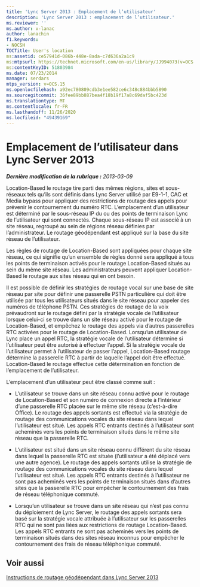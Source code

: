 ```yaml
---
title: 'Lync Server 2013 : Emplacement de l’utilisateur'
description: 'Lync Server 2013 : emplacement de l’utilisateur.'
ms.reviewer: ''
ms.author: v-lanac
author: lanachin
f1.keywords:
- NOCSH
TOCTitle: User's location
ms:assetid: ce57941d-086b-448e-8ada-c7d636a2a1c9
ms:mtpsurl: https://technet.microsoft.com/en-us/library/JJ994073(v=OCS.15)
ms:contentKeyID: 51803984
ms.date: 07/23/2014
manager: serdars
mtps_version: v=OCS.15
ms.openlocfilehash: a92ec780809cdb3e1ee582ce6c348c884bbb5890
ms.sourcegitcommit: 36fee89bb887bea4f18b19f17a8c69daf5bc423d
ms.translationtype: MT
ms.contentlocale: fr-FR
ms.lasthandoff: 11/26/2020
ms.locfileid: "49439169"
---
```

# <a name="users-location-in-lync-server-2013"></a>Emplacement de l’utilisateur dans Lync Server 2013

<div data-xmlns="http://www.w3.org/1999/xhtml">

<div class="topic" data-xmlns="http://www.w3.org/1999/xhtml" data-msxsl="urn:schemas-microsoft-com:xslt" data-cs="https://msdn.microsoft.com/">

<div data-asp="https://msdn2.microsoft.com/asp">



</div>

<div id="mainSection">

<div id="mainBody">

<span> </span>

_**Dernière modification de la rubrique :** 2013-03-09_

Location-Based le routage tire parti des mêmes régions, sites et sous-réseaux tels qu’ils sont définis dans Lync Server utilisé par E9-1-1, CAC et Media bypass pour appliquer des restrictions de routage des appels pour prévenir le contournement du numéro RTC. L’emplacement d’un utilisateur est déterminé par le sous-réseau IP du ou des points de terminaison Lync de l’utilisateur qui sont connectés. Chaque sous-réseau IP est associé à un site réseau, regroupé au sein de régions réseau définies par l’administrateur. Le routage géodépendant est appliqué sur la base du site réseau de l’utilisateur.

Les règles de routage de Location-Based sont appliquées pour chaque site réseau, ce qui signifie qu’un ensemble de règles donné sera appliqué à tous les points de terminaison activés pour le routage Location-Based situés au sein du même site réseau. Les administrateurs peuvent appliquer Location-Based le routage aux sites réseau qui en ont besoin.

Il est possible de définir les stratégies de routage vocal sur une base de site réseau par site pour définir une passerelle PSTN particulière qui doit être utilisée par tous les utilisateurs situés dans le site réseau pour appeler des numéros de téléphone PSTN. Ces stratégies de routage de la voix prévaudront sur le routage défini par la stratégie vocale de l’utilisateur lorsque celui-ci se trouve dans un site réseau activé pour le routage de Location-Based, et empêchez le routage des appels via d’autres passerelles RTC activées pour le routage de Location-Based. Lorsqu’un utilisateur de Lync place un appel RTC, la stratégie vocale de l’utilisateur détermine si l’utilisateur peut être autorisé à effectuer l’appel. Si la stratégie vocale de l’utilisateur permet à l’utilisateur de passer l’appel, Location-Based routage détermine la passerelle RTC à partir de laquelle l’appel doit être effectué. Location-Based le routage effectue cette détermination en fonction de l’emplacement de l’utilisateur.

L’emplacement d’un utilisateur peut être classé comme suit :

  - L’utilisateur se trouve dans un site réseau connu activé pour le routage de Location-Based et son numéro de connexion directe à l’intérieur d’une passerelle RTC placée sur le même site réseau (c’est-à-dire Office). Le routage des appels sortants est effectué via la stratégie de routage des communications vocales du site réseau dans lequel l’utilisateur est situé. Les appels RTC entrants destinés à l’utilisateur sont acheminés vers les points de terminaison situés dans le même site réseau que la passerelle RTC.

  - L’utilisateur est situé dans un site réseau connu différent du site réseau dans lequel la passerelle RTC est située (l’utilisateur a été déplacé vers une autre agence). Le routage des appels sortants utilise la stratégie de routage des communications vocales du site réseau dans lequel l’utilisateur est situé. Les appels RTC entrants destinés à l’utilisateur ne sont pas acheminés vers les points de terminaison situés dans d’autres sites que la passerelle RTC pour empêcher le contournement des frais de réseau téléphonique commuté.

  - Lorsqu’un utilisateur se trouve dans un site réseau qui n’est pas connu du déploiement de Lync Server, le routage des appels sortants sera basé sur la stratégie vocale attribuée à l’utilisateur sur les passerelles RTC qui ne sont pas liées aux restrictions de routage Location-Based. Les appels RTC entrants ne sont pas acheminés vers les points de terminaison situés dans des sites réseau inconnus pour empêcher le contournement des frais de réseau téléphonique commuté.

<div>

## <a name="see-also"></a>Voir aussi


[Instructions de routage géodépendant dans Lync Server 2013](lync-server-2013-guidance-for-location-based-routing.md)  
  

</div>

</div>

<span> </span>

</div>

</div>

</div>

